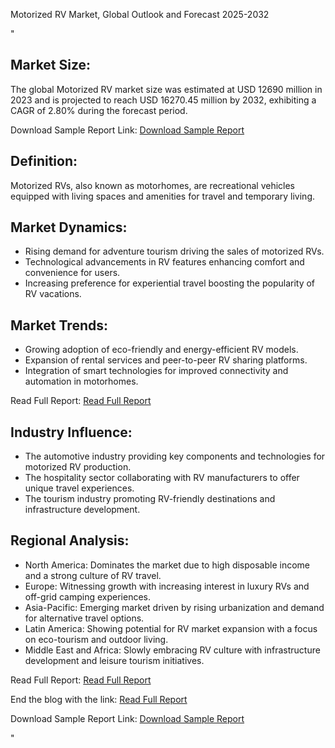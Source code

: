 Motorized RV Market, Global Outlook and Forecast 2025-2032 

"<html>
<head>
<title>Motorized RV Market, Global Outlook and Forecast 2025-2032</title>
</head>
<body>

<h2>Market Size:</h2>
<p>The global Motorized RV market size was estimated at USD 12690 million in 2023 and is projected to reach USD 16270.45 million by 2032, exhibiting a CAGR of 2.80% during the forecast period.</p>
<p>Download Sample Report Link: <a href='https://www.statsmarketresearch.com/download-free-sample/8028764/global-motorized-rv-forecast-2025-2032-663'>Download Sample Report</a></p>

<h2>Definition:</h2>
<p>Motorized RVs, also known as motorhomes, are recreational vehicles equipped with living spaces and amenities for travel and temporary living.</p>

<h2>Market Dynamics:</h2>
<ul>
  <li>Rising demand for adventure tourism driving the sales of motorized RVs.</li>
  <li>Technological advancements in RV features enhancing comfort and convenience for users.</li>
  <li>Increasing preference for experiential travel boosting the popularity of RV vacations.</li>
</ul>

<h2>Market Trends:</h2>
<ul>
  <li>Growing adoption of eco-friendly and energy-efficient RV models.</li>
  <li>Expansion of rental services and peer-to-peer RV sharing platforms.</li>
  <li>Integration of smart technologies for improved connectivity and automation in motorhomes.</li>
</ul>
<p>Read Full Report: <a href='https://www.statsmarketresearch.com/global-motorized-rv-forecast-2025-2032-663-8028764'>Read Full Report</a></p>

<h2>Industry Influence:</h2>
<ul>
  <li>The automotive industry providing key components and technologies for motorized RV production.</li>
  <li>The hospitality sector collaborating with RV manufacturers to offer unique travel experiences.</li>
  <li>The tourism industry promoting RV-friendly destinations and infrastructure development.</li>
</ul>

<h2>Regional Analysis:</h2>
<ul>
  <li>North America: Dominates the market due to high disposable income and a strong culture of RV travel.</li>
  <li>Europe: Witnessing growth with increasing interest in luxury RVs and off-grid camping experiences.</li>
  <li>Asia-Pacific: Emerging market driven by rising urbanization and demand for alternative travel options.</li>
  <li>Latin America: Showing potential for RV market expansion with a focus on eco-tourism and outdoor living.</li>
  <li>Middle East and Africa: Slowly embracing RV culture with infrastructure development and leisure tourism initiatives.</li>
</ul>
<p>Read Full Report: <a href='https://www.statsmarketresearch.com/global-motorized-rv-forecast-2025-2032-663-8028764'>Read Full Report</a></p>

<p>End the blog with the link: <a href='https://www.statsmarketresearch.com/global-motorized-rv-forecast-2025-2032-663-8028764'>Read Full Report</a></p>
<p>Download Sample Report Link: <a href='https://www.statsmarketresearch.com/download-free-sample/8028764/global-motorized-rv-forecast-2025-2032-663'>Download Sample Report</a></p>

</body>
</html>
</html>
</html>"
